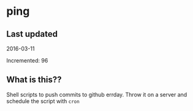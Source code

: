 # ping

## Last updated
2016-03-11

Incremented: 96

## What is this?? 
Shell scripts to push commits to github errday. Throw it on a server and schedule the script with `cron`
